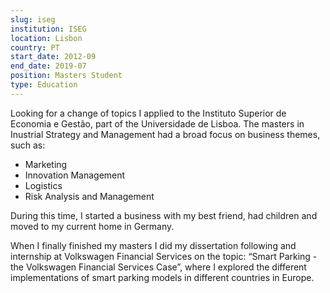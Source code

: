 ```yaml
---
slug: iseg
institution: ISEG
location: Lisbon
country: PT
start_date: 2012-09
end_date: 2019-07
position: Masters Student
type: Education
---
```


Looking for a change of topics I applied to the Instituto Superior de Economia e Gestão, part of the Universidade de Lisboa.
The masters in Inustrial Strategy and Management had a broad focus on business themes, such as:
* Marketing
* Innovation Management
* Logistics
* Risk Analysis and Management

During this time, I started a business with my best friend, had children and moved to my current home in Germany.

When I finally finished my masters I did my dissertation following and internship at Volkswagen Financial Services on the topic: 
“Smart Parking - the Volkswagen Financial Services Case”, where I explored the different implementations of smart parking models 
in different countries in Europe.
